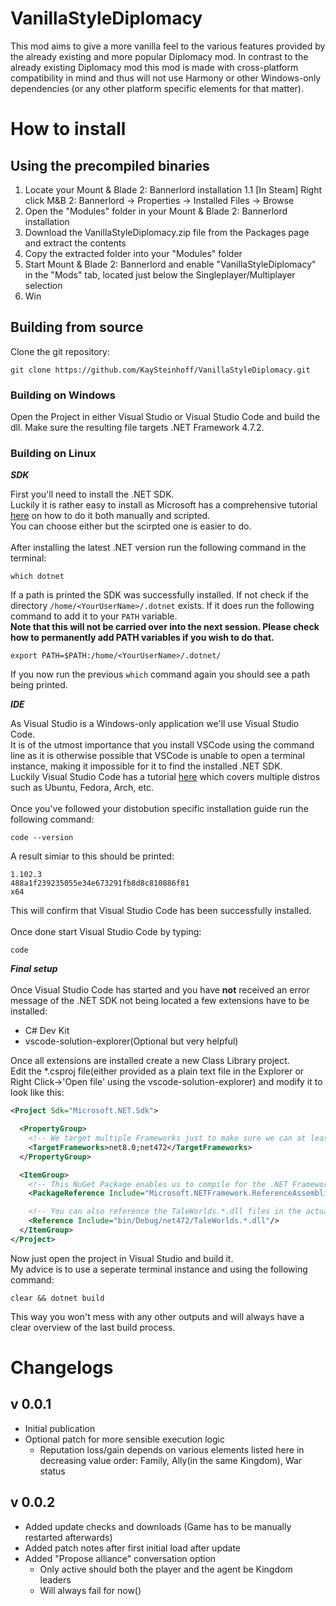 # VanillaStyleDiplomacy

This mod aims to give a more vanilla feel to the various features provided by the already existing and more popular Diplomacy mod.
In contrast to the already existing Diplomacy mod this mod is made with cross-platform compatibility in mind and thus will not use Harmony or other Windows-only dependencies (or any other platform specific elements for that matter).

# How to install

## Using the precompiled binaries

1. Locate your Mount & Blade 2: Bannerlord installation
    1.1 [In Steam] Right click M&B 2: Bannerlord -> Properties -> Installed Files -> Browse
2. Open the "Modules" folder in your Mount & Blade 2: Bannerlord installation
3. Download the VanillaStyleDiplomacy.zip file from the Packages page and extract the contents
4. Copy the extracted folder into your "Modules" folder
5. Start Mount & Blade 2: Bannerlord and enable "VanillaStyleDiplomacy" in the "Mods" tab, located just below the Singleplayer/Multiplayer selection
6. Win

## Building from source

Clone the git repository:
```
git clone https://github.com/KaySteinhoff/VanillaStyleDiplomacy.git
```

### Building on Windows

Open the Project in either Visual Studio or Visual Studio Code and build the dll.
Make sure the resulting file targets .NET Framework 4.7.2.

### Building on Linux

**_SDK_**<br>

First you'll need to install the .NET SDK.<br>
Luckily it is rather easy to install as Microsoft has a comprehensive tutorial [here](https://learn.microsoft.com/en-us/dotnet/core/install/linux?WT.mc_id=dotnet-35129-website) on how to do it both manually and scripted.<br>
You can choose either but the scirpted one is easier to do.<br>
<br>
After installing the latest .NET version run the following command in the terminal:
```
which dotnet
```

If a path is printed the SDK was successfully installed. If not check if the directory `/home/<YourUserName>/.dotnet` exists. If it does run the following command to add it to your `PATH` variable.<br>
**Note that this will not be carried over into the next session. Please check how to permanently add PATH variables if you wish to do that.**
```
export PATH=$PATH:/home/<YourUserName>/.dotnet/
```
If you now run the previous `which` command again you should see a path being printed.<br>

**_IDE_**<br>

As Visual Studio is a Windows-only application we'll use Visual Studio Code.<br>
It is of the utmost importance that you install VSCode using the command line as it is otherwise possible that VSCode is unable to open a terminal instance, making it impossible for it to find the installed .NET SDK.<br>
Luckily Visual Studio Code has a tutorial [here](https://code.visualstudio.com/docs/setup/linux) which covers multiple distros such as Ubuntu, Fedora, Arch, etc.<br>
<br>
Once you've followed your distobution specific installation guide run the following command:
```
code --version
```

A result simiar to this should be printed:
```
1.102.3
488a1f239235055e34e673291fb8d8c810886f81
x64
```
This will confirm that Visual Studio Code has been successfully installed.<br>
<br>
Once done start Visual Studio Code by typing:
```
code
```

**_Final setup_**<br>
<br>
Once Visual Studio Code has started and you have **not** received an error message of the .NET SDK not being located a few extensions have to be installed:
- C# Dev Kit
- vscode-solution-explorer(Optional but very helpful)

Once all extensions are installed create a new Class Library project.<br>
Edit the *.csproj file(either provided as a plain text file in the Explorer or Right Click->'Open file' using the vscode-solution-explorer) and modify it to look like this:
```xml
<Project Sdk="Microsoft.NET.Sdk">

  <PropertyGroup>
    <!-- We target multiple Frameworks just to make sure we can at least compile for .NET 8.0(might be a different version depending on what you've installed) -->
    <TargetFrameworks>net8.0;net472</TargetFrameworks>
  </PropertyGroup>

  <ItemGroup>
    <!-- This NuGet Package enables us to compile for the .NET Framework 4.7.2 by creating a dependency to the requested version -->
    <PackageReference Include="Microsoft.NETFramework.ReferenceAssemblies" PrivateAssets="All" Version="1.0.0-preview.2"/>

    <!-- You can also reference the TaleWorlds.*.dll files in the actual bin/Win64_Shipping_Client/ directory of the game files but you'll get some unnecessary Warnings because of some C++ *.dlls that way -->
    <Reference Include="bin/Debug/net472/TaleWorlds.*.dll"/>
  </ItemGroup>
</Project>
```

Now just open the project in Visual Studio and build it.<br>
My advice is to use a seperate terminal instance and using the following command:
```
clear && dotnet build
```
This way you won't mess with any other outputs and will always have a clear overview of the last build process.

# Changelogs

## v 0.0.1

- Initial publication
- Optional patch for more sensible execution logic
  - Reputation loss/gain depends on various elements listed here in decreasing value order: Family, Ally(in the same Kingdom), War status

## v 0.0.2

- Added update checks and downloads (Game has to be manually restarted afterwards)
- Added patch notes after first initial load after update
- Added "Propose alliance" conversation option
  - Only active should both the player and the agent be Kingdom leaders
  - Will always fail for now()